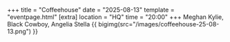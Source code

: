 +++
title = "Coffeehouse"
date = "2025-08-13"
template = "eventpage.html"
[extra]
location = "HQ"
time = "20:00"
+++
Meghan Kylie, Black Cowboy, Angelia Stella
{{ bigimg(src="/images/coffeehouse-25-08-13.png") }}

